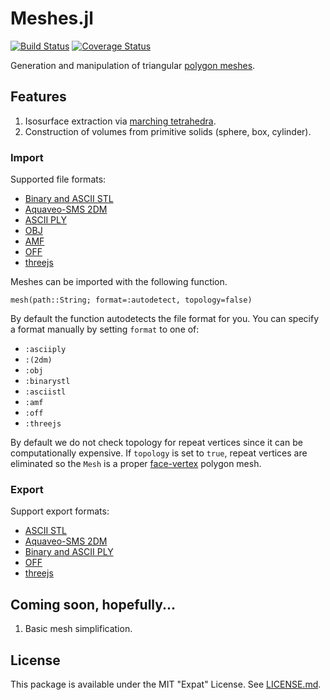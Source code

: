 # Meshes.jl

[![Build Status](https://travis-ci.org/JuliaGeometry/Meshes.jl.svg?branch=master)](https://travis-ci.org/JuliaGeometry/Meshes.jl)
[![Coverage Status](https://img.shields.io/coveralls/JuliaGeometry/Meshes.jl.svg)](https://coveralls.io/r/JuliaGeometry/Meshes.jl)

Generation and manipulation of triangular [polygon meshes](https://en.wikipedia.org/wiki/Polygon_mesh).

## Features
1. Isosurface extraction via [marching tetrahedra](https://en.wikipedia.org/wiki/Marching_tetrahedra).
2. Construction of volumes from primitive solids (sphere, box, cylinder).

### Import
Supported file formats:
* [Binary and ASCII STL](https://en.wikipedia.org/wiki/STL_%28file_format%29)
* [Aquaveo-SMS 2DM](http://www.xmswiki.com/xms/SMS:2D_Mesh_Files_*.2dm)
* [ASCII PLY](https://en.wikipedia.org/wiki/PLY)
* [OBJ](https://en.wikipedia.org/wiki/Wavefront_.obj_file)
* [AMF](http://en.wikipedia.org/wiki/Additive_Manufacturing_File_Format)
* [OFF](https://en.wikipedia.org/wiki/OFF_%28file_format%29)
* [threejs](https://github.com/mrdoob/three.js/wiki/JSON-Model-format-3)

Meshes can be imported with the following function.

```mesh(path::String; format=:autodetect, topology=false)```

By default the function autodetects the file format for you. You can specify a format manually by setting `format` to one of:
* `:asciiply`
* `:(2dm)`
* `:obj`
* `:binarystl`
* `:asciistl`
* `:amf`
* `:off`
* `:threejs`

By default we do not check topology for repeat vertices since it can be computationally expensive. If `topology` is set to `true`, repeat vertices are eliminated so the `Mesh` is a proper [face-vertex](https://en.wikipedia.org/wiki/Polygon_mesh#Face-vertex_meshes) polygon mesh.

### Export
Support export formats:
* [ASCII STL](https://en.wikipedia.org/wiki/STL_%28file_format%29)
* [Aquaveo-SMS 2DM](http://www.xmswiki.com/xms/SMS:2D_Mesh_Files_*.2dm)
* [Binary and ASCII PLY](https://en.wikipedia.org/wiki/PLY)
* [OFF](https://en.wikipedia.org/wiki/OFF_%28file_format%29)
* [threejs](https://github.com/mrdoob/three.js/wiki/JSON-Model-format-3)

## Coming soon, hopefully...

1. Basic mesh simplification.

## License
This package is available under the MIT "Expat" License. See [LICENSE.md](./LICENSE.md).
